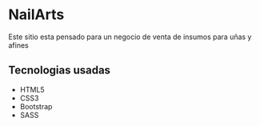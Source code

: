 <h1>NailArts</h1>

<p>Este sitio esta pensado para un negocio de venta de insumos para uñas y afines </p>

<h2>Tecnologias usadas</h2>
<ul>
<li>HTML5</li>
<li>CSS3</li>
<li>Bootstrap</li>
<li>SASS</li>
</ul>